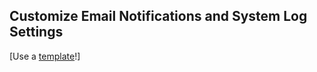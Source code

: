 ## Customize Email Notifications and System Log Settings

\[Use a [template](/concepts/backup-wizard/backup-filesfolders/customize-email-notifications-and-system-log-settings.md)!\]

